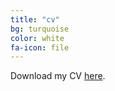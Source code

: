 ```yaml
---
title: "cv"
bg: turquoise
color: white
fa-icon: file
---
```





Download my CV <a href="img/cv.pdf">here</a>.

